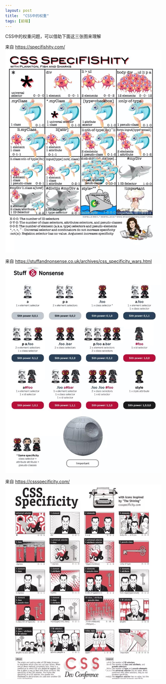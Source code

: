 ```yaml
---
layout: post
title:  "CSS中的权重"
tags: [前端]
---
```

CSS中的权重问题，可以借助下面这三张图来理解

来自 https://specifishity.com/
![](/assets/article_images/2019-10-20-CSS中的权重01.png)


来自 https://stuffandnonsense.co.uk/archives/css_specificity_wars.html
![](/assets/article_images/2019-10-20-CSS中的权重02.png)


来自 https://cssspecificity.com/
![](/assets/article_images/2019-10-20-CSS中的权重03.png)



